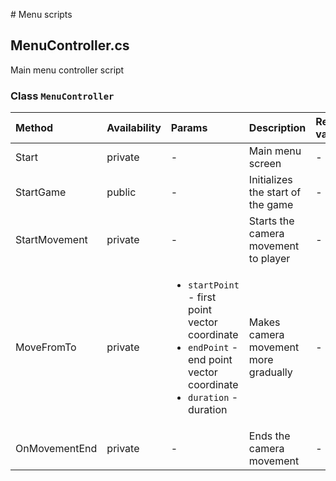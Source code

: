 ﻿﻿# Menu scripts
## MenuController.cs
Main menu controller script

### Class `MenuController`

| Method            | Availability  | Params    | Description               | Return value      |
| :---              | :---          | :---      | :---                      | :---              | 
| Start             | private       | -         | Main menu screen          | -                 |
| StartGame         | public        | -         | Initializes the start of the game | -                 | 
| StartMovement     | private       | -         | Starts the camera movement to player                  | -                 |                 
| MoveFromTo        | private       | <ul><li>`startPoint` - first point vector coordinate</li><li>`endPoint` - end point vector coordinate</li><li>`duration` - duration</li></ul> | Makes camera movement more gradually | -                 |
| OnMovementEnd     | private       | -         | Ends the camera movement             | -                 |
